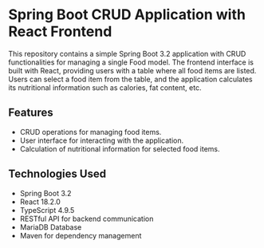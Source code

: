 # Spring Boot CRUD Application with React Frontend

This repository contains a simple Spring Boot 3.2 application with CRUD functionalities for managing a single Food model.
The frontend interface is built with React, providing users with a table where all food items are listed. Users can select
a food item from the table, and the application calculates its nutritional information such as calories, fat content, etc.

## Features

- CRUD operations for managing food items.
- User interface for interacting with the application.
- Calculation of nutritional information for selected food items.

## Technologies Used

- Spring Boot 3.2
- React 18.2.0
- TypeScript 4.9.5
- RESTful API for backend communication
- MariaDB Database
- Maven for dependency management
